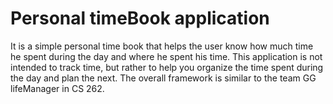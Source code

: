 # Personal timeBook application
It is a simple personal time book that helps the user know how much time he spent during the day and where he spent his time. This application is not intended to track time, but rather to help you organize the time spent during the day and plan the next. The overall framework is similar to the team GG lifeManager in CS 262.
